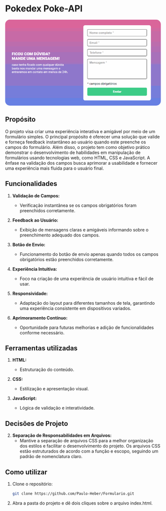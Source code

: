 # Pokedex Poke-API

<img src="./src/gifs/Formulario.gif" alt="Descrição" style="border-radius: 15px;" />

## Propósito

O projeto visa criar uma experiência interativa e amigável por meio de um formulário simples. O principal propósito é oferecer uma solução que valide e forneça feedback instantâneo ao usuário quando este preenche os campos do formulário. Além disso, o projeto tem como objetivo prático demonstrar o desenvolvimento de habilidades em manipulação de formulários usando tecnologias web, como HTML, CSS e JavaScript. A ênfase na validação dos campos busca aprimorar a usabilidade e fornecer uma experiência mais fluida para o usuário final.

## Funcionalidades

1. **Validação de Campos:**
   - Verificação instantânea se os campos obrigatórios foram preenchidos corretamente.

2. **Feedback ao Usuário:**
   - Exibição de mensagens claras e amigáveis informando sobre o preenchimento adequado dos campos.

3. **Botão de Envio:**
   - Funcionamento do botão de envio apenas quando todos os campos obrigatórios estão preenchidos corretamente.
   
4. **Experiência Intuitiva:**
   - Foco na criação de uma experiência de usuário intuitiva e fácil de usar.

5. **Responsividade:**
   - Adaptação do layout para diferentes tamanhos de tela, garantindo uma experiência consistente em dispositivos variados.
   
6. **Aprimoramento Contínuo:**
   - Oportunidade para futuras melhorias e adição de funcionalidades conforme necessário.
   
## Ferramentas utilizadas



1. **HTML:**
   -  Estruturação do conteúdo.

2. **CSS:**
   - Estilização e apresentação visual.

3. **JavaScript:**
   - Lógica de validação e interatividade.

## Decisões de Projeto



2. **Separação de Responsabilidades em Arquivos:**
   - Mantive a separação de arquivos CSS para a melhor organização dos estilos e facilitar o desenvolvimento do projeto. Os arquivos CSS estão estruturados de acordo com a função e escopo, seguindo um padrão de nomenclatura claro.

## Como utilizar

1. Clone o repositório:

    ```bash
    git clone https://github.com/Paulo-Heber/Formulario.git
    ```

2. Abra a pasta do projeto e dê dois cliques sobre o arquivo index.html.



